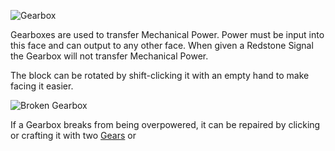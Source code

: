 ![Gearbox](block:betterwithmods:wooden_gearbox)

Gearboxes are used to transfer Mechanical Power.
Power must be input into this face and can output to any other face.
When given a Redstone Signal the Gearbox will not transfer Mechanical Power.

The block can be rotated by shift-clicking it with an empty hand to make facing it easier.

![Broken Gearbox](block:betterwithmods:wooden_broken_gearbox)

If a Gearbox breaks from being overpowered, it can be repaired by clicking or crafting it with two [Gears](../items/gear.md) or